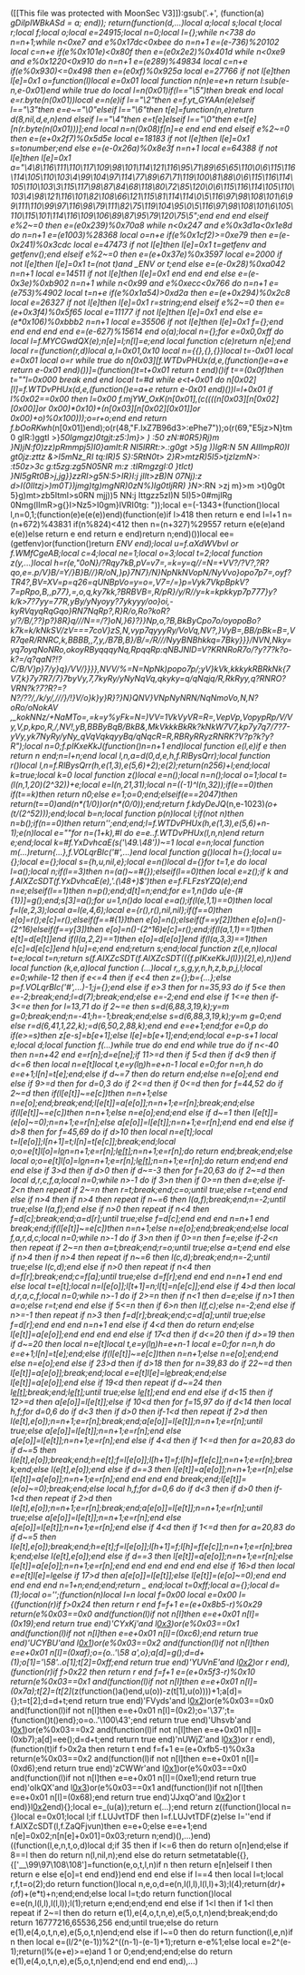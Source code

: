 ([[This file was protected with MoonSec V3]]):gsub('.+', (function(a) _gDiIpIWBkASd = a; end)); return(function(d,...)local a;local s;local t;local r;local f;local o;local e=24915;local n=0;local l={};while n<738 do n=n+1;while n<0xe7 and e%0x17dc<0xbee do n=n+1 e=(e-736)%20102 local c=n+e if(e%0x101e)<0x80f then e=(e*0x2e2)%0x401d while n<0xe9 and e%0x1220<0x910 do n=n+1 e=(e*289)%49834 local c=n+e if(e%0x930)<=0x498 then e=(e*0xf)%0x925a local e=27766 if not l[e]then l[e]=0x1 o=function(l)local e=0x01 local function n(n)e=e+n return l:sub(e-n,e-0x01)end while true do local l=n(0x01)if(l=="\5")then break end local e=r.byte(n(0x01))local e=n(e)if l=="\2"then e=f.yt_GYAAn(e)elseif l=="\3"then e=e~="\0"elseif l=="\6"then t[e]=function(n,e)return d(8,nil,d,e,n)end elseif l=="\4"then e=t[e]elseif l=="\0"then e=t[e][n(r.byte(n(0x01)))];end local n=n(0x08)f[n]=e end end end elseif e%2~=0 then e=(e+0x2f7)%0x5d5e local e=18183 if not l[e]then l[e]=0x1 s=tonumber;end else e=(e-0x26a)%0x8e3f n=n+1 local e=64388 if not l[e]then l[e]=0x1 a="\4\8\116\111\110\117\109\98\101\114\121\116\95\71\89\65\65\110\0\6\115\116\114\105\110\103\4\99\104\97\114\77\89\67\71\119\100\81\88\0\6\115\116\114\105\110\103\3\115\117\98\87\84\68\118\80\72\85\120\0\6\115\116\114\105\110\103\4\98\121\116\101\82\108\66\121\115\81\114\114\0\5\116\97\98\108\101\6\99\111\110\99\97\116\98\79\111\82\75\119\104\95\0\5\116\97\98\108\101\6\105\110\115\101\114\116\109\106\89\87\95\79\120\75\5";end end end elseif e%2~=0 then e=(e*0x239)%0x70a8 while n<0x247 and e%0x3d1a<0x1e8d do n=n+1 e=(e*1003)%28368 local o=n+e if(e%0x1cf2)>=0xe79 then e=(e-0x241)%0x3cdc local e=47473 if not l[e]then l[e]=0x1 t=getfenv and getfenv();end elseif e%2~=0 then e=(e+0x37e)%0x3597 local e=2000 if not l[e]then l[e]=0x1 t=(not t)and _ENV or t;end else e=(e-0x28)%0xa042 n=n+1 local e=14511 if not l[e]then l[e]=0x1 end end end else e=(e-0x3e)%0xb902 n=n+1 while n<0x99 and e%0xecc<0x766 do n=n+1 e=(e*753)%4902 local t=n+e if(e%0x1a54)>0xd2a then e=(e+0x294)%0x2c8 local e=26327 if not l[e]then l[e]=0x1 r=string;end elseif e%2~=0 then e=(e+0x3f4)%0x5f65 local e=11177 if not l[e]then l[e]=0x1 end else e=(e*0x106)%0xbbb2 n=n+1 local e=35506 if not l[e]then l[e]=0x1 f={};end end end end end e=(e-627)%15614 end o(a);local n={};for e=0x0,0xff do local l=f.MYCGwdQX(e);n[e]=l;n[l]=e;end local function c(e)return n[e];end local r=(function(r,d)local a,l=0x01,0x10 local n={{},{},{}}local t=-0x01 local e=0x01 local o=r while true do n[0x03][f.WTDvPHUx(d,e,(function()e=a+e return e-0x01 end)())]=(function()t=t+0x01 return t end)()if t==(0x0f)then t=""l=0x000 break end end local t=#d while e<t+0x01 do n[0x02][l]=f.WTDvPHUx(d,e,(function()e=a+e return e-0x01 end)())l=l+0x01 if l%0x02==0x00 then l=0x00 f.mjYW_OxK(n[0x01],(c((((n[0x03][n[0x02][0x00]]or 0x00)*0x10)+(n[0x03][n[0x02][0x01]]or 0x00)+o)%0x100)));o=r+o;end end return f.bOoRKwh_(n[0x01])end);o(r(48,"F.IxZ7B96d3>:ePhe7"));o(r(69,"E5jz>N}tm0 gIR:)ggtI >}_50Igmgz)0tgjt:z5:)m}> ) :50 zN:#0R5}Rj)m }N)jN:f0)zz)pRmmpj5)I0}amIt:R  NI5IRRt:>.:g0gt >5)g ))IgR:N 5N AIIImpR0)I gt0jz:zttz &>I5mNz_RI tq:IR)5 S}:5RtN0t> 2}R>mtzR)5I5>tjzIzmN>: :t50z>3c g:t5zg:zg5N05NR m:z :tIRmgzgI:0 }tIct) }NI5gRt0B>j,jg}}zzRI>g5N:5>IR}I:j jIIt>zB)N 07Nj):z d>I(0IItzj>)m0T})jmg)tg)mgNR)0zN%)Ig0tIjRR) }N>_:RN >zj m}>m >t)0g0t 5}g)mt>zb5ItmI>s0RN mjj))5 NN:j Ittgzz5zI)N 5I)5>0#mjIRg 0Nmg(IImR>g{}I>Nz5>I0gm}IVRI0tg: "));local e=(-1343+(function()local l,n=0,1;(function(e)e(e(e))end)(function(e)if l>418 then return e end l=l+1 n=(n+672)%43831 if(n%824)<412 then n=(n+327)%29557 return e(e(e)and e(e))else return e end return e end)return n;end)())local ee=(getfenv)or(function()return _ENV end);local u=f.aXdWVbvI or f.WMfCgeAB;local c=4;local ne=1;local o=3;local t=2;local function z(y,...)local h=r(e,"0oN}/?Rqy7kB,pV=v7=,=k=y=q//=N=+VV?/?V?,?R?qo,e=.p/V}B/=Y/}B}B//}R/oN,}p}7N7}/N}NpNkNVopN/NyVvo}opo7p7=,oyf?TR4?,BV=XV=p=q26=qUNBpVo=y=o=,V7=/=}p=Vyk7VkpBpkV?7=pRpo,B,,p77},=,o,q,ky7kk,?BRBVB=,R/pR}/y/R//y=k=kpkkyp7p777}y?k/k>7?7yy=77R,yBy/yNyoyy?7ykyyy/oo}oi,-k*yRVqyqRqGqo}RN7NqRp?,R}R/o,Ro?koR?y/?/B/,??}p?}8R}q///N==/?}oN,}6}?}}Np,o,?B,BkByCpo7o/oyopoBo?k7k=k/kNkSV/zV===7coV}zS,N,vyp7qyyyRy/VoVq,NV?,}VyB=,BB/pBk=B=,VR7qeR/RNRC,k,BBBB,,7,y,/B7B,B}/B/=/R///NyyBNBhkkq=7Bky}}}/NVN,Nky=yq7oyqNoNRo,okoyRByqqqyNq,RpqqRp:qNBJNlD=V?KRNRoR7o/?y?7?k?o-k?=/q?qaN?!?C/B/V}p}7/y}q}/VV/}}}},NVV/%=N=NpNk)popo7p/;yV}kVk,kkkykRBRkNk{7V7,k}7y7R7/7}7byVy,7,7kyRy/yNyNqVq,qkyky=q/qNqjq/R,RkRyy,q?RNRO?VRN?k?7?R?=?N?/??/,/k/y/,///}/!}V/o}k}y}R}?}N}QNV}VNpNyNRN/NqNmoVo,N,N?oRo/oNokAV ,_kokNNz/+NaMTo=,=k=y%yFk=N=)VV=1VkVyVR=R=,VepVp,VopypRp/V/Vy,V,p,kpo,R,/,NV!,yB,BBByBqB/BkB&,MkVkkkBkRk?kNkW7V7,kp7y7q7/7?7-yVy,yk7NyRy/yNy_qVqVqkqyyBq/qNqcR=R,RBRyRRyzRNRK?V?p?k?y?R");local n=0;f.pIKxeKkJ(function()n=n+1 end)local function e(l,e)if e then return n end;n=l+n;end local l,n,a=d(0,d,e,h,f.RlBysQrr);local function r()local l,n=f.RlBysQrr(h,e(1,3),e(5,6)+2);e(2);return(n*256)+l;end;local k=true;local k=0 local function z()local e=n();local n=n();local o=1;local t=(l(n,1,20)*(2^32))+e;local e=l(n,21,31);local n=((-1)^l(n,32));if(e==0)then if(t==k)then return n*0;else e=1;o=0;end;elseif(e==2047)then return(t==0)and(n*(1/0))or(n*(0/0));end;return f.kdyDeJQ_(n,e-1023)*(o+(t/(2^52)));end;local b=n;local function p(n)local l;if(not n)then n=b();if(n==0)then return'';end;end;l=f.WTDvPHUx(h,e(1,3),e(5,6)+n-1);e(n)local e=""for n=(1+k),#l do e=e..f.WTDvPHUx(l,n,n)end return e;end;local k=#f.YxDvhcaE(s('\49.\48'))~=1 local e=n;local function m(...)return{...},f.VOLqrBIc('#',...)end local function g()local h={};local u={};local e={};local s={h,u,nil,e};local e=n()local d={}for t=1,e do local l=a();local n;if(l==3)then n=(a()~=#{});elseif(l==0)then local e=z();if k and f.AIXZcSDT(f.YxDvhcaE(e),'.(\48+)$')then e=f.FLFzsYZQ(e);end n=e;elseif(l==1)then n=p();end;d[t]=n;end;for e=1,n()do u[e-(#{1})]=g();end;s[3]=a();for u=1,n()do local e=a();if(l(e,1,1)==0)then local f=l(e,2,3);local a=l(e,4,6);local e={r(),r(),nil,nil};if(f==0)then e[o]=r();e[c]=r();elseif(f==#{1})then e[o]=n();elseif(f==y[2])then e[o]=n()-(2^16)elseif(f==y[3])then e[o]=n()-(2^16)e[c]=r();end;if(l(a,1,1)==1)then e[t]=d[e[t]]end if(l(a,2,2)==1)then e[o]=d[e[o]]end if(l(a,3,3)==1)then e[c]=d[e[c]]end h[u]=e;end end;return s;end;local function z(l,e,n)local t=e;local t=n;return s(f.AIXZcSDT(f.AIXZcSDT(({f.pIKxeKkJ(l)})[2],e),n))end local function _(k,e,a)local function _(...)local r,_,s,g,y,n,h,z,b,p,j,l;local e=0;while-1<e do if e>2 then if e<=4 then if e<4 then z={};b={...};else p=f.VOLqrBIc('#',...)-1;j={};end else if e>3 then for n=35,93 do if 5<e then e=-2;break;end;l=d(7);break;end;else e=-2;end end else if 1<=e then if-3<=e then for l=13,71 do if 2~=e then s=d(6,88,3,19,k);y=m g=0;break;end;n=-41;h=-1;break;end;else s=d(6,88,3,19,k);y=m g=0;end else r=d(6,41,1,22,k);_=d(6,50,2,88,k);end end e=e+1;end;for e=0,p do if(e>=s)then z[e-s]=b[e+1];else l[e]=b[e+1];end;end;local e=p-s+1 local e;local d;local function f(...)while true do end end while true do if n<-40 then n=n+42 end e=r[n];d=e[ne];if 11>=d then if 5<d then if d<9 then if d<=6 then local n=e[t]local t,e=y(l[n](u(l,n+1,e[o])))h=e+n-1 local e=0;for n=n,h do e=e+1;l[n]=t[e];end;else if d~=7 then do return end;else n=e[o];end end else if 9>=d then for d=0,3 do if 2<=d then if 0<=d then for f=44,52 do if 2~=d then if(l[e[t]]~=e[c])then n=n+1;else n=e[o];end;break;end;l[e[t]]=a[e[o]];n=n+1;e=r[n];break;end;else if(l[e[t]]~=e[c])then n=n+1;else n=e[o];end;end else if d~=1 then l[e[t]]=(e[o]~=0);n=n+1;e=r[n];else a[e[o]]=l[e[t]];n=n+1;e=r[n];end end end else if d>8 then for f=45,69 do if d>10 then local n=e[t];local t=l[e[o]];l[n+1]=t;l[n]=t[e[c]];break;end;local o;o=e[t]l[o]=l[o](u(l,o+1,h))n=n+1;e=r[n];l[e[t]]();n=n+1;e=r[n];do return end;break;end;else local o;o=e[t]l[o]=l[o](u(l,o+1,h))n=n+1;e=r[n];l[e[t]]();n=n+1;e=r[n];do return end;end end end else if 3>d then if d>0 then if d~=-3 then for f=20,63 do if 2~=d then local d,r,c,f,a;local n=0;while n>-1 do if 3>n then if 0>=n then d=e;else if-2<n then repeat if 2~=n then r=t;break;end;c=o;until true;else r=t;end end else if n>4 then if n>4 then repeat if n~=6 then l(a,f);break;end;n=-2;until true;else l(a,f);end else if n>0 then repeat if n<4 then f=d[c];break;end;a=d[r];until true;else f=d[c];end end end n=n+1 end break;end;if(l[e[t]]~=e[c])then n=n+1;else n=e[o];end;break;end;else local f,a,r,d,c;local n=0;while n>-1 do if 3>n then if 0>=n then f=e;else if-2<n then repeat if 2~=n then a=t;break;end;r=o;until true;else a=t;end end else if n>4 then if n>4 then repeat if n~=6 then l(c,d);break;end;n=-2;until true;else l(c,d);end else if n>0 then repeat if n<4 then d=f[r];break;end;c=f[a];until true;else d=f[r];end end end n=n+1 end end else local t=e[t];local n=l[e[o]];l[t+1]=n;l[t]=n[e[c]];end else if 4>d then local d,r,a,c,f;local n=0;while n>-1 do if 2>=n then if n<1 then d=e;else if n>1 then a=o;else r=t;end end else if 5<=n then if 6>n then l(f,c);else n=-2;end else if n>=-1 then repeat if n>3 then f=d[r];break;end;c=d[a];until true;else f=d[r];end end end n=n+1 end else if 4<d then do return end;else l[e[t]]=a[e[o]];end end end end else if 17<d then if d<=20 then if d>=19 then if d~=20 then local n=e[t]local t,e=y(l[n](u(l,n+1,e[o])))h=e+n-1 local e=0;for n=n,h do e=e+1;l[n]=t[e];end;else if(l[e[t]]~=e[c])then n=n+1;else n=e[o];end;end else n=e[o];end else if 23>d then if d>18 then for n=39,83 do if 22~=d then l[e[t]]=a[e[o]];break;end;local e=e[t]l[e]=l[e](u(l,e+1,h))break;end;else l[e[t]]=a[e[o]];end else if 19<d then repeat if d~=24 then l[e[t]]();break;end;l[e[t]]();until true;else l[e[t]]();end end end else if d<15 then if 12>=d then a[e[o]]=l[e[t]];else if 10<d then for f=15,97 do if d<14 then local h,f;for d=0,6 do if d<3 then if d>0 then if-1<d then repeat if 2>d then l(e[t],e[o]);n=n+1;e=r[n];break;end;a[e[o]]=l[e[t]];n=n+1;e=r[n];until true;else a[e[o]]=l[e[t]];n=n+1;e=r[n];end else a[e[o]]=l[e[t]];n=n+1;e=r[n];end else if 4<d then if 1<=d then for a=20,83 do if d~=5 then l(e[t],e[o]);break;end;h=e[t];f=l[e[o]];l[h+1]=f;l[h]=f[e[c]];n=n+1;e=r[n];break;end;else l(e[t],e[o]);end else if d==3 then l[e[t]]=a[e[o]];n=n+1;e=r[n];else l[e[t]]=a[e[o]];n=n+1;e=r[n];end end end end break;end;l[e[t]]=(e[o]~=0);break;end;else local h,f;for d=0,6 do if d<3 then if d>0 then if-1<d then repeat if 2>d then l(e[t],e[o]);n=n+1;e=r[n];break;end;a[e[o]]=l[e[t]];n=n+1;e=r[n];until true;else a[e[o]]=l[e[t]];n=n+1;e=r[n];end else a[e[o]]=l[e[t]];n=n+1;e=r[n];end else if 4<d then if 1<=d then for a=20,83 do if d~=5 then l(e[t],e[o]);break;end;h=e[t];f=l[e[o]];l[h+1]=f;l[h]=f[e[c]];n=n+1;e=r[n];break;end;else l(e[t],e[o]);end else if d==3 then l[e[t]]=a[e[o]];n=n+1;e=r[n];else l[e[t]]=a[e[o]];n=n+1;e=r[n];end end end end end end else if 16>d then local e=e[t]l[e]=l[e](u(l,e+1,h))else if 17>d then a[e[o]]=l[e[t]];else l[e[t]]=(e[o]~=0);end end end end end n=1+n;end;end;return _ end;local t=0xff;local a={};local d=(1);local o='';(function(n)local l=n local f=0x00 local e=0x00 l={(function(r)if f>0x24 then return r end f=f+1 e=(e+0x8b5-r)%0x29 return(e%0x03==0x0 and(function(l)if not n[l]then e=e+0x01 n[l]=(0x19);end return true end)'CYxKj'and l[0x3](0x385+r))or(e%0x03==0x1 and(function(l)if not n[l]then e=e+0x01 n[l]=(0xc6);end return true end)'UCYBU'and l[0x1](r+0xee))or(e%0x03==0x2 and(function(l)if not n[l]then e=e+0x01 n[l]=(0xaf);o={o..'\58 a',o};a[d]=g();d=d+(1);o[1]='\58'..o[1];t[2]=0xff;end return true end)'YUVnE'and l[0x2](r+0x35c))or r end),(function(r)if f>0x22 then return r end f=f+1 e=(e+0x5f3-r)%0x10 return(e%0x03==0x1 and(function(l)if not n[l]then e=e+0x01 n[l]=(0x7a);t[2]=(t[2]*(z(function()a()end,u(o))-z(t[1],u(o))))+1;a[d]={};t=t[2];d=d+t;end return true end)'FVyds'and l[0x2](0x166+r))or(e%0x03==0x0 and(function(l)if not n[l]then e=e+0x01 n[l]=(0x2);o='\37';t={function()t()end};o=o..'\100\43';end return true end)'Uhsvb'and l[0x1](r+0x198))or(e%0x03==0x2 and(function(l)if not n[l]then e=e+0x01 n[l]=(0xb7);a[d]=ee();d=d+t;end return true end)'nUWjZ'and l[0x3](r+0xb2))or r end),(function(t)if f>0x2a then return t end f=f+1 e=(e+0xfb5-t)%0x3a return(e%0x03==0x2 and(function(l)if not n[l]then e=e+0x01 n[l]=(0xd6);end return true end)'zCWWr'and l[0x1](0x174+t))or(e%0x03==0x0 and(function(l)if not n[l]then e=e+0x01 n[l]=(0xe1);end return true end)'oIkQX'and l[0x3](t+0x16a))or(e%0x03==0x1 and(function(l)if not n[l]then e=e+0x01 n[l]=(0x68);end return true end)'JJxqO'and l[0x2](t+0x1a8))or t end)}l[0x2](0x1d73)end){};local e=_(u(a));return e(...);end return z((function()local n={}local e=0x01;local l;if f.LUJvtTDF then l=f.LUJvtTDF(z)else l=''end if f.AIXZcSDT(l,f.ZaQFjvun)then e=e+0;else e=e+1;end n[e]=0x02;n[n[e]+0x01]=0x03;return n;end)(),...)end)((function(l,e,n,t,o,d)local d;if 3<l then if l>5 then if l<=6 then do return o[n]end;else if 8==l then do return n(l,nil,n);end else do return setmetatable({},{['__\99\97\108\108']=function(e,o,t,l,n)if n then return e[n]elseif l then return e else e[o]=t end end})end end end else if l==4 then local l=t;local r,f,t=o(2);do return function()local n,e,o,d=e(n,l(l,l),l(l,l)+3);l(4);return(d*r)+(o*f)+(e*t)+n;end;end;else local l=t;do return function()local e=e(n,l(l,l),l(l,l));l(1);return e;end;end;end end else if 1<l then if 1<l then repeat if 2~=l then do return e(1),e(4,o,t,n,e),e(5,o,t,n)end;break;end;do return 16777216,65536,256 end;until true;else do return e(1),e(4,o,t,n,e),e(5,o,t,n)end;end else if l~=0 then do return function(l,e,n)if n then local e=(l/2^(e-1))%2^((n-1)-(e-1)+1);return e-e%1;else local e=2^(e-1);return(l%(e+e)>=e)and 1 or 0;end;end;end;else do return e(1),e(4,o,t,n,e),e(5,o,t,n)end;end end end end),...)
